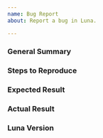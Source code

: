 ```yaml
---
name: Bug Report
about: Report a bug in Luna.

---
```

<!--
Please ensure that you are running the latest version of Luna before reporting 
the bug! It may have been fixed since.
-->

### General Summary
<!--
- Please include a high-level description of your bug here.
-->

### Steps to Reproduce
<!--
Please list the reproduction steps for your bug. For example:

1. Create a new project with `luna init MyProject`.
2. Enter the project directory.
3. Execute `luna run`.
-->

### Expected Result
<!--
- A description of the results you expected from the reproduction steps.
-->

### Actual Result
<!--
- A description of what actually happens when you run these steps.
- Please include any error output if relevant.
-->

### Luna Version
<!--
- Please include the output of `luna --version`.
-->

